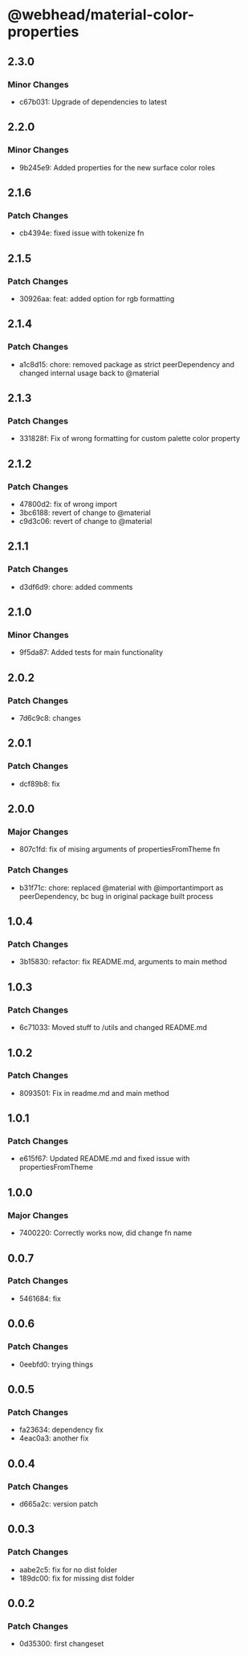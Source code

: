 # @webhead/material-color-properties

## 2.3.0

### Minor Changes

- c67b031: Upgrade of dependencies to latest

## 2.2.0

### Minor Changes

- 9b245e9: Added properties for the new surface color roles

## 2.1.6

### Patch Changes

- cb4394e: fixed issue with tokenize fn

## 2.1.5

### Patch Changes

- 30926aa: feat: added option for rgb formatting

## 2.1.4

### Patch Changes

- a1c8d15: chore: removed package as strict peerDependency and changed internal usage back to @material

## 2.1.3

### Patch Changes

- 331828f: Fix of wrong formatting for custom palette color property

## 2.1.2

### Patch Changes

- 47800d2: fix of wrong import
- 3bc6188: revert of change to @material
- c9d3c06: revert of change to @material

## 2.1.1

### Patch Changes

- d3df6d9: chore: added comments

## 2.1.0

### Minor Changes

- 9f5da87: Added tests for main functionality

## 2.0.2

### Patch Changes

- 7d6c9c8: changes

## 2.0.1

### Patch Changes

- dcf89b8: fix

## 2.0.0

### Major Changes

- 807c1fd: fix of mising arguments of propertiesFromTheme fn

### Patch Changes

- b31f71c: chore: replaced @material with @importantimport as peerDependency, bc bug in original package built process

## 1.0.4

### Patch Changes

- 3b15830: refactor: fix README.md, arguments to main method

## 1.0.3

### Patch Changes

- 6c71033: Moved stuff to /utils and changed README.md

## 1.0.2

### Patch Changes

- 8093501: Fix in readme.md and main method

## 1.0.1

### Patch Changes

- e615f67: Updated README.md and fixed issue with propertiesFromTheme

## 1.0.0

### Major Changes

- 7400220: Correctly works now, did change fn name

## 0.0.7

### Patch Changes

- 5461684: fix

## 0.0.6

### Patch Changes

- 0eebfd0: trying things

## 0.0.5

### Patch Changes

- fa23634: dependency fix
- 4eac0a3: another fix

## 0.0.4

### Patch Changes

- d665a2c: version patch

## 0.0.3

### Patch Changes

- aabe2c5: fix for no dist folder
- 189dc00: fix for missing dist folder

## 0.0.2

### Patch Changes

- 0d35300: first changeset
